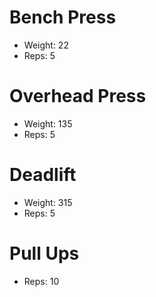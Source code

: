 # Bench Press
- Weight: 22
- Reps: 5

# Overhead Press
- Weight: 135
- Reps: 5

# Deadlift
- Weight: 315
- Reps: 5

# Pull Ups
- Reps: 10
